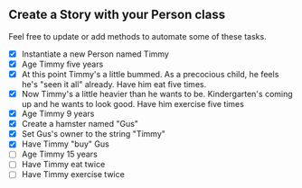 ## Create a Story with your Person class

Feel free to update or add methods to automate some of these tasks.

- [x] Instantiate a new Person named Timmy
- [x] Age Timmy five years
- [x] At this point Timmy's a little bummed. As a precocious child, he feels he's "seen it all" already. Have him eat five times.
- [x] Now Timmy's a little heavier than he wants to be. Kindergarten's coming up and he wants to look good. Have him exercise five times
- [x] Age Timmy 9 years
- [x] Create a hamster named "Gus"
- [x] Set Gus's owner to the string "Timmy"
- [x] Have Timmy "buy" Gus
- [ ] Age Timmy 15 years
- [ ] Have Timmy eat twice
- [ ] Have Timmy exercise twice
